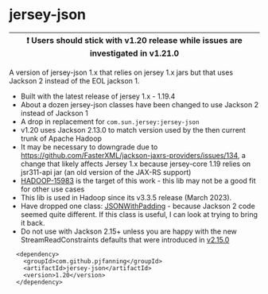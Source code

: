 # jersey-json

| :exclamation:  Users should stick with v1.20 release while issues are investigated in v1.21.0  |
|----------------------------------------------|

A version of jersey-json 1.x that relies on jersey 1.x jars but that uses Jackson 2 instead of the EOL jackson 1.

* Built with the latest release of jersey 1.x - 1.19.4
* About a dozen jersey-json classes have been changed to use Jackson 2 instead of Jackson 1
* A drop in replacement for `com.sun.jersey:jersey-json`
* v1.20 uses Jackson 2.13.0 to match version used by the then current trunk of Apache Hadoop
* It may be necessary to downgrade due to https://github.com/FasterXML/jackson-jaxrs-providers/issues/134, a change that likely affects Jersey 1.x because jersey-core 1.19 relies on jsr311-api jar (an old version of the JAX-RS support)
* [HADOOP-15983](https://issues.apache.org/jira/browse/HADOOP-15983) is the target of this work - this lib may not be a good fit for other use cases
* This lib is used in Hadoop since its v3.3.5 release (March 2023).
* Have dropped one class: [JSONWithPadding](https://github.com/javaee/jersey-1.x/blob/master/jersey-json/src/main/java/com/sun/jersey/api/json/JSONWithPadding.java) - because Jackson 2 code seemed quite different. If this class is useful, I can look at trying to bring it back.
* Do not use with Jackson 2.15+ unless you are happy with the new StreamReadConstraints defaults that were introduced in [v2.15.0](https://github.com/FasterXML/jackson/wiki/Jackson-Release-2.15)

```
  <dependency>
    <groupId>com.github.pjfanning</groupId>
    <artifactId>jersey-json</artifactId>
    <version>1.20</version>
  </dependency>
```
